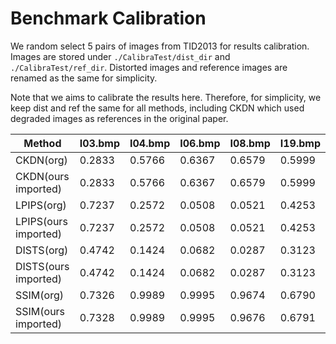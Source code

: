 # Benchmark Calibration

We random select 5 pairs of images from TID2013 for results calibration. Images are stored under `./CalibraTest/dist_dir` and `./CalibraTest/ref_dir`. Distorted images and reference images are renamed as the same for simplicity.

Note that we aims to calibrate the results here. Therefore, for simplicity, we keep dist and ref the same for all methods, including CKDN which used degraded images as references in the original paper.

| Method | I03.bmp | I04.bmp | I06.bmp | I08.bmp | I19.bmp |
| --- | --- | --- | --- | --- | --- |
| CKDN(org) | 0.2833 | 0.5766 | 0.6367 | 0.6579 | 0.5999 |
| CKDN(ours imported) | 0.2833 | 0.5766 | 0.6367 | 0.6579 | 0.5999 |
| LPIPS(org) | 0.7237 | 0.2572 | 0.0508 | 0.0521 | 0.4253 |
| LPIPS(ours imported) | 0.7237 | 0.2572 | 0.0508 | 0.0521 | 0.4253 |
| DISTS(org) | 0.4742 | 0.1424 | 0.0682 | 0.0287 | 0.3123 |
| DISTS(ours imported) | 0.4742 | 0.1424 | 0.0682 | 0.0287 | 0.3123 |
| SSIM(org) | 0.7326 | 0.9989 | 0.9995 | 0.9674 | 0.6790 |
| SSIM(ours imported) | 0.7328 | 0.9989 | 0.9995 | 0.9676 | 0.6791 |
